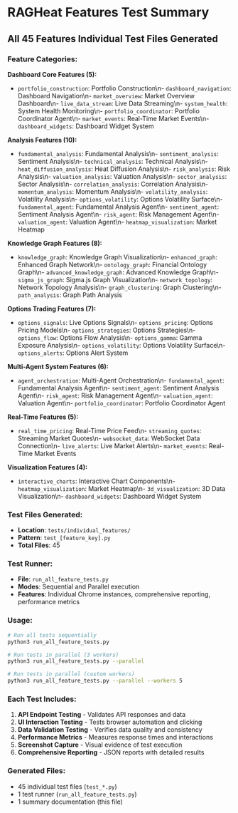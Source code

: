 # RAGHeat Features Test Summary

## All 45 Features Individual Test Files Generated

### Feature Categories:

**Dashboard Core Features (5):**
- `portfolio_construction`: Portfolio Construction\n- `dashboard_navigation`: Dashboard Navigation\n- `market_overview`: Market Overview Dashboard\n- `live_data_stream`: Live Data Streaming\n- `system_health`: System Health Monitoring\n- `portfolio_coordinator`: Portfolio Coordinator Agent\n- `market_events`: Real-Time Market Events\n- `dashboard_widgets`: Dashboard Widget System

**Analysis Features (10):**
- `fundamental_analysis`: Fundamental Analysis\n- `sentiment_analysis`: Sentiment Analysis\n- `technical_analysis`: Technical Analysis\n- `heat_diffusion_analysis`: Heat Diffusion Analysis\n- `risk_analysis`: Risk Analysis\n- `valuation_analysis`: Valuation Analysis\n- `sector_analysis`: Sector Analysis\n- `correlation_analysis`: Correlation Analysis\n- `momentum_analysis`: Momentum Analysis\n- `volatility_analysis`: Volatility Analysis\n- `options_volatility`: Options Volatility Surface\n- `fundamental_agent`: Fundamental Analysis Agent\n- `sentiment_agent`: Sentiment Analysis Agent\n- `risk_agent`: Risk Management Agent\n- `valuation_agent`: Valuation Agent\n- `heatmap_visualization`: Market Heatmap

**Knowledge Graph Features (8):**
- `knowledge_graph`: Knowledge Graph Visualization\n- `enhanced_graph`: Enhanced Graph Network\n- `ontology_graph`: Financial Ontology Graph\n- `advanced_knowledge_graph`: Advanced Knowledge Graph\n- `sigma_js_graph`: Sigma.js Graph Visualization\n- `network_topology`: Network Topology Analysis\n- `graph_clustering`: Graph Clustering\n- `path_analysis`: Graph Path Analysis

**Options Trading Features (7):**
- `options_signals`: Live Options Signals\n- `options_pricing`: Options Pricing Models\n- `options_strategies`: Options Strategies\n- `options_flow`: Options Flow Analysis\n- `options_gamma`: Gamma Exposure Analysis\n- `options_volatility`: Options Volatility Surface\n- `options_alerts`: Options Alert System

**Multi-Agent System Features (6):**
- `agent_orchestration`: Multi-Agent Orchestration\n- `fundamental_agent`: Fundamental Analysis Agent\n- `sentiment_agent`: Sentiment Analysis Agent\n- `risk_agent`: Risk Management Agent\n- `valuation_agent`: Valuation Agent\n- `portfolio_coordinator`: Portfolio Coordinator Agent

**Real-Time Features (5):**
- `real_time_pricing`: Real-Time Price Feed\n- `streaming_quotes`: Streaming Market Quotes\n- `websocket_data`: WebSocket Data Connection\n- `live_alerts`: Live Market Alerts\n- `market_events`: Real-Time Market Events

**Visualization Features (4):**
- `interactive_charts`: Interactive Chart Components\n- `heatmap_visualization`: Market Heatmap\n- `3d_visualization`: 3D Data Visualization\n- `dashboard_widgets`: Dashboard Widget System

### Test Files Generated:
- **Location**: `tests/individual_features/`
- **Pattern**: `test_[feature_key].py`
- **Total Files**: 45

### Test Runner:
- **File**: `run_all_feature_tests.py`
- **Modes**: Sequential and Parallel execution
- **Features**: Individual Chrome instances, comprehensive reporting, performance metrics

### Usage:
```bash
# Run all tests sequentially
python3 run_all_feature_tests.py

# Run tests in parallel (3 workers)
python3 run_all_feature_tests.py --parallel

# Run tests in parallel (custom workers)
python3 run_all_feature_tests.py --parallel --workers 5
```

### Each Test Includes:
1. **API Endpoint Testing** - Validates API responses and data
2. **UI Interaction Testing** - Tests browser automation and clicking
3. **Data Validation Testing** - Verifies data quality and consistency
4. **Performance Metrics** - Measures response times and interactions
5. **Screenshot Capture** - Visual evidence of test execution
6. **Comprehensive Reporting** - JSON reports with detailed results

### Generated Files:
- 45 individual test files (`test_*.py`)
- 1 test runner (`run_all_feature_tests.py`)
- 1 summary documentation (this file)
